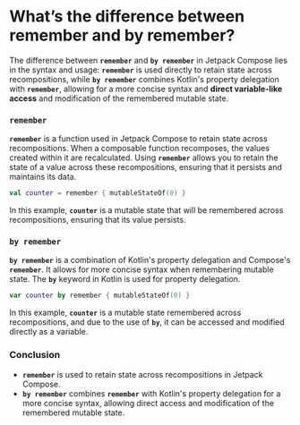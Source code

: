 # What’s the difference between remember and by remember?

The difference between **`remember`** and **`by remember`** in Jetpack Compose lies in the syntax and usage: **`remember`** is used directly to retain state across recompositions, while **`by remember`** combines Kotlin's property delegation with **`remember`**, allowing for a more concise syntax and **direct variable-like access** and modification of the remembered mutable state.

### **`remember`**

**`remember`** is a function used in Jetpack Compose to retain state across recompositions. When a composable function recomposes, the values created within it are recalculated. Using **`remember`** allows you to retain the state of a value across these recompositions, ensuring that it persists and maintains its data.

```kotlin
val counter = remember { mutableStateOf(0) }

```

In this example, **`counter`** is a mutable state that will be remembered across recompositions, ensuring that its value persists.

### **`by remember`**

**`by remember`** is a combination of Kotlin's property delegation and Compose's **`remember`**. It allows for more concise syntax when remembering mutable state. The **`by`** keyword in Kotlin is used for property delegation.

```kotlin
var counter by remember { mutableStateOf(0) }

```

In this example, **`counter`** is a mutable state remembered across recompositions, and due to the use of **`by`**, it can be accessed and modified directly as a variable.

### **Conclusion**

- **`remember`** is used to retain state across recompositions in Jetpack Compose.
- **`by remember`** combines **`remember`** with Kotlin's property delegation for a more concise syntax, allowing direct access and modification of the remembered mutable state.
